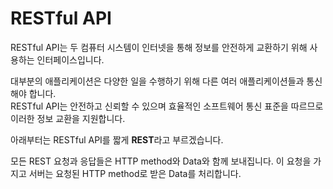 # RESTful API

RESTful API는 두 컴퓨터 시스템이 인터넷을 통해 정보를 안전하게 교환하기 위해 사용하는 인터페이스입니다.

대부분의 애플리케이션은 다양한 일을 수행하기 위해 다른 여러 애플리케이션들과 통신해야 합니다.<br/>
RESTful API는 안전하고 신뢰할 수 있으며 효율적인 소프트웨어 통신 표준을 따르므로 이러한 정보 교환을 지원합니다.

아래부터는 RESTful API를 짧게 **REST**라고 부르겠습니다.

모든 REST 요청과 응답들은 HTTP method와 Data와 함께 보내집니다.
이 요청을 가지고 서버는 요청된 HTTP method로 받은 Data를 처리합니다.
